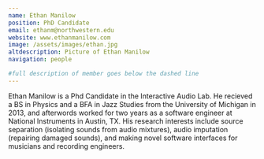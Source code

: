 ```yaml
---
name: Ethan Manilow
position: PhD Candidate
email: ethanm@northwestern.edu
website: www.ethanmanilow.com
image: /assets/images/ethan.jpg
altdescription: Picture of Ethan Manilow
navigation: people

#full description of member goes below the dashed line
---
```

Ethan Manilow is a Phd Candidate in the Interactive Audio Lab. He recieved a BS in Physics and a BFA in Jazz Studies from the University of Michigan in 2013, and afterwords worked for two years as a software engineer at National Instruments in Austin, TX. His research interests include source separation (isolating sounds from audio mixtures), audio imputation (repairing damaged sounds), and making novel software interfaces for musicians and recording engineers.  
